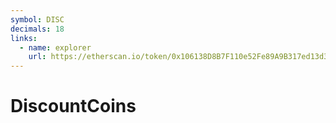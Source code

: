 ```yaml
---
symbol: DISC
decimals: 18
links:
  - name: explorer
    url: https://etherscan.io/token/0x106138D8B7F110e52Fe89A9B317ed13d38888Db0
---
```


# DiscountCoins
